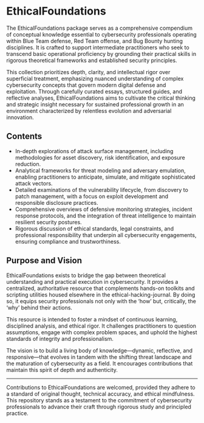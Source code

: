 # EthicalFoundations

The EthicalFoundations package serves as a comprehensive compendium of conceptual knowledge essential to cybersecurity professionals operating within Blue Team defense, Red Team offense, and Bug Bounty hunting disciplines. It is crafted to support intermediate practitioners who seek to transcend basic operational proficiency by grounding their practical skills in rigorous theoretical frameworks and established security principles.

This collection prioritizes depth, clarity, and intellectual rigor over superficial treatment, emphasizing nuanced understanding of complex cybersecurity concepts that govern modern digital defense and exploitation. Through carefully curated essays, structured guides, and reflective analyses, EthicalFoundations aims to cultivate the critical thinking and strategic insight necessary for sustained professional growth in an environment characterized by relentless evolution and adversarial innovation.

## Contents

- In-depth explorations of attack surface management, including methodologies for asset discovery, risk identification, and exposure reduction.  
- Analytical frameworks for threat modeling and adversary emulation, enabling practitioners to anticipate, simulate, and mitigate sophisticated attack vectors.  
- Detailed examinations of the vulnerability lifecycle, from discovery to patch management, with a focus on exploit development and responsible disclosure practices.  
- Comprehensive overviews of defensive monitoring strategies, incident response protocols, and the integration of threat intelligence to maintain resilient security postures.  
- Rigorous discussion of ethical standards, legal constraints, and professional responsibility that underpin all cybersecurity engagements, ensuring compliance and trustworthiness.

## Purpose and Vision

EthicalFoundations exists to bridge the gap between theoretical understanding and practical execution in cybersecurity. It provides a centralized, authoritative resource that complements hands-on toolkits and scripting utilities housed elsewhere in the ethical-hacking-journal. By doing so, it equips security professionals not only with the ‘how’ but, critically, the ‘why’ behind their actions.

This resource is intended to foster a mindset of continuous learning, disciplined analysis, and ethical rigor. It challenges practitioners to question assumptions, engage with complex problem spaces, and uphold the highest standards of integrity and professionalism.

The vision is to build a living body of knowledge—dynamic, reflective, and responsive—that evolves in tandem with the shifting threat landscape and the maturation of cybersecurity as a field. It encourages contributions that maintain this spirit of depth and authenticity.

---

Contributions to EthicalFoundations are welcomed, provided they adhere to a standard of original thought, technical accuracy, and ethical mindfulness. This repository stands as a testament to the commitment of cybersecurity professionals to advance their craft through rigorous study and principled practice.
